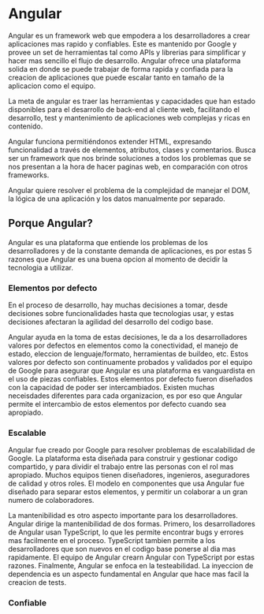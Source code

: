 # Angular

Angular es un framework web que empodera a los desarrolladores a crear aplicaciones mas rapido y confiables. Este es mantenido por Google y provee un set de herramientas tal como APIs y librerias para simplificar y hacer mas sencillo el flujo de desarrollo. Angular ofrece una plataforma solida en donde se puede trabajar de forma rapida y confiada para la creacion de aplicaciones que puede escalar tanto en tamaño de la aplicacion como el equipo.

La meta de angular es traer las herramientas y capacidades que han estado disponibles para el desarrollo de back-end al cliente web, facilitando el desarrollo, test y mantenimiento de aplicaciones web complejas y ricas en contenido.

Angular funciona permitiéndonos extender HTML, expresando funcionalidad a través de elementos, atributos, clases y comentarios. Busca ser un framework que nos brinde soluciones a todos los problemas que se nos presentan a la hora de hacer paginas web, en comparación con otros frameworks.

Angular quiere resolver el problema de la complejidad de manejar el DOM, la lógica de una aplicación y los datos manualmente por separado.

## Porque Angular?

Angular es una plataforma que entiende los problemas de los desarrolladores y de la constante demanda de aplicaciones, es por estas 5 razones que Angular es una buena opcion al momento de decidir la tecnologia a utilizar.

### Elementos por defecto

En el proceso de desarrollo, hay muchas decisiones a tomar, desde decisiones sobre funcionalidades hasta que tecnologias usar, y estas decisiones afectaran la agilidad del desarrollo del codigo base.

Angular ayuda en la toma de estas decisiones, le da a los desarrolladores valores por defectos en elementos como la conectividad, el manejo de estado, eleccion de lenguaje/formato, herramientas de buildeo, etc. Estos valores por defecto son continuamente probados y validados por el equipo de Google para asegurar que Angular es una plataforma es vanguardista en el uso de piezas confiables. Estos elementos por defecto fueron diseñados con la capacidad de poder ser intercambiados. Existen muchas neceisdades diferentes para cada organizacion, es por eso que Angular permite el intercambio de estos elementos por defecto cuando sea apropiado.

### Escalable

Angular fue creado por Google para resolver problemas de escalabilidad de Google. La plataforma esta diseñada para construir y gestionar codigo compartido, y para dividir el trabajo entre las personas con el rol mas apropiado. Muchos equipos tienen diseñadores, ingenieros, aseguradores de calidad y otros roles. El modelo en componentes que usa Angular fue diseñado para separar estos elementos, y permitir un colaborar a un gran numero de colaboradores.

La mantenibilidad es otro aspecto importante para los desarrolladores. Angular dirige la mantenibilidad de dos formas. Primero, los desarrolladores de Angular usan TypeScript, lo que les permite encontrar bugs y errores mas facilmente en el proceso. TypeScript tambien permite a los desarrolladores que son nuevos en el codigo base ponerse al dia mas rapidamente. El equipo de Angular crearn Angular con TypeScript por estas razones. Finalmente, Angular se enfoca en la testeabilidad. La inyeccion de dependencia es un aspecto fundamental en Angular que hace mas facil la creacion de tests.

### Confiable